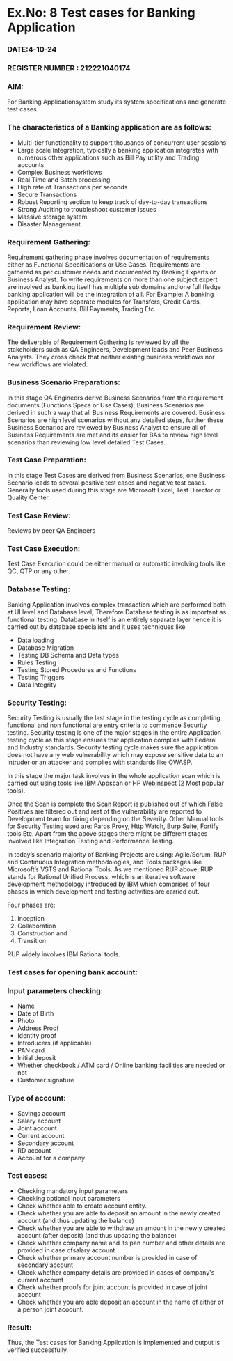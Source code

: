 # Ex.No: 8  Test cases for Banking Application

### DATE:4-10-24                                                                            
### REGISTER NUMBER : 212221040174
### AIM: 
For Banking Applicationsystem study its system specifications and generate test cases.
### The characteristics of a Banking application are as follows: 
- Multi-tier functionality to support thousands of concurrent user sessions 
- Large scale Integration, typically a banking application integrates with 
numerous other applications such as Bill Pay utility and Trading accounts 
- Complex Business workflows 
- Real Time and Batch processing
- High rate of Transactions per seconds
-  Secure Transactions
- Robust Reporting section to keep track of day-to-day transactions
- Strong Auditing to troubleshoot customer issues
-  Massive storage system
- Disaster Management.


### Requirement Gathering: 
Requirement gathering phase involves documentation of requirements either as Functional 
Specifications or Use Cases. Requirements are gathered as per customer needs and documented 
by Banking Experts or Business Analyst. To write requirements on more than one subject 
expert are involved as banking itself has multiple sub domains and one full fledge banking 
application will be the integration of all. For Example: A banking application may have 
separate modules for Transfers, Credit Cards, Reports, Loan Accounts, Bill Payments, Trading 
Etc. 


### Requirement Review: 

The deliverable of Requirement Gathering is reviewed by all the stakeholders such as QA 
Engineers, Development leads and Peer Business Analysts. They cross check that neither 
existing business workflows nor new workflows are violated. 


### Business Scenario Preparations: 
In this stage QA Engineers derive Business Scenarios from the requirement documents 
(Functions Specs or Use Cases); Business Scenarios are derived in such a way that all 
Business Requirements are covered. Business Scenarios are high level scenarios without any 
detailed steps, further these Business Scenarios are reviewed by Business Analyst to ensure 
all of Business Requirements are met and its easier for BAs to review high level scenarios 
than reviewing low level detailed Test Cases.




### Test Case Preparation: 
In this stage Test Cases are derived from Business Scenarios, one Business Scenario leads to 
several positive test cases and negative test cases. Generally tools used during this stage are 
Microsoft Excel, Test Director or Quality Center. 

### Test Case Review: 
Reviews by peer QA Engineers

### Test Case Execution: 
Test Case Execution could be either manual or automatic involving tools like QC, QTP or 
any other. 

### Database Testing: 
Banking Application involves complex transaction which are performed both at UI level and 
Database level, Therefore Database testing is as important as functional testing. Database in 
itself is an entirely separate layer hence it is carried out by database specialists and it uses techniques like 
- Data loading
- Database Migration
- Testing DB Schema and Data types
- Rules Testing
- Testing Stored Procedures and Functions
- Testing Triggers
- Data Integrity

### Security Testing: 
Security Testing is usually the last stage in the testing cycle as completing functional and non functional are entry criteria to commence Security testing. Security testing is one of the major stages in the entire Application testing cycle as this stage ensures that application complies with Federal and Industry standards. Security testing cycle makes sure the application does not have any web vulnerability which may expose sensitive data to an intruder or an attacker and complies with standards like OWASP. 


In this stage the major task involves in the whole application scan which is carried out using 
tools like IBM Appscan or HP WebInspect (2 Most popular tools). 

Once the Scan is complete the Scan Report is published out of which False Positives are 
filtered out and rest of the vulnerability are reported to Development team for fixing 
depending on the Severity. Other Manual tools for Security Testing used are: Paros Proxy, Http Watch, Burp Suite, Fortify tools Etc. Apart from the above stages there might be different stages involved like Integration Testing and Performance Testing. 


In today’s scenario majority of Banking Projects are using: Agile/Scrum, RUP and 
Continuous Integration methodologies, and Tools packages like Microsoft’s VSTS and 
Rational Tools. As we mentioned RUP above, RUP stands for Rational Unified Process, 
which is an iterative software development methodology introduced by IBM which 
comprises of four phases in which development and testing activities are carried 
out. 
 
Four phases are: 
1.  Inception
2. Collaboration 
3. Construction and 
4. Transition
   
RUP widely involves IBM Rational tools. 
 


### Test cases for opening bank account:
 

### Input parameters checking: 
  - Name
 - Date of Birth
 - Photo
 - Address Proof
 - Identity proof
 - Introducers (if applicable)
 -  PAN card
 -  Initial deposit
 -  Whether checkbook / ATM card / Online banking facilities are needed or not
 -  Customer signature

### Type of account: 
- Savings account
- Salary account
- Joint account
-  Current account
-   Secondary account
-   RD account
-   Account for a company

### Test cases: 
- Checking mandatory input parameters
- Checking optional input parameters
- Check whether able to create account entity.
- Check whether you are able to deposit an amount in the newly created account (and thus updating the balance)
- Check whether you are able to withdraw an amount in the newly created account (after deposit) (and thus updating the balance)
- Check whether company name and its pan number and other details are provided in case ofsalary account
- Check whether primary account number is provided in case of secondary account
- Check whether company details are provided in cases of company's current account
- Check whether proofs for joint account is provided in case of joint account
- Check whether you are able deposit an account in the name of either of a person joint acoount.


### Result:
Thus, the Test cases for Banking Application is implemented and output is verified successfully. 
